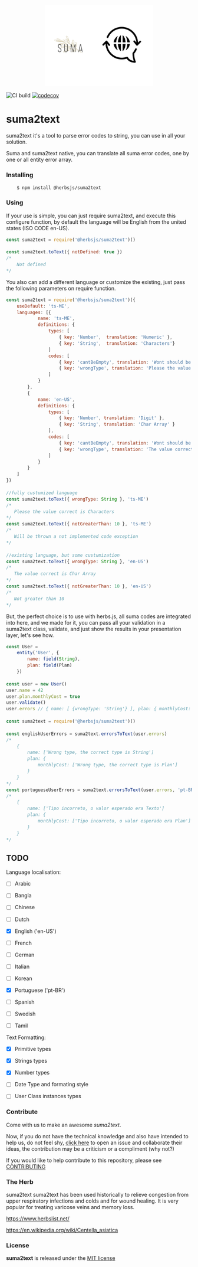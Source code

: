  <p align='center'><img src='https://raw.githubusercontent.com/herbsjs/suma2text/master/docs/logo.png' height='220'></p>

![CI build](https://github.com/herbsjs/suma2text/workflows/CI%20build/badge.svg) [![codecov](https://codecov.io/gh/herbsjs/suma2text/branch/master/graph/badge.svg)](https://codecov.io/gh/herbsjs/suma2text)

# suma2text

suma2text it's a tool to parse error codes to string, you can use in all your solution.

Suma and suma2text native, you can translate all suma error codes, one by one or all entity error array.

### Installing
```
    $ npm install @herbsjs/suma2text
```

### Using

If your use is simple, you can just require suma2text, and execute this configure function, by default the language will be English from the united states (ISO CODE en-US).

```javascript
const suma2text = require('@herbsjs/suma2text')()

const suma2text.toText({ notDefined: true })
/*
    Not defined
*/
```

You also can add a different language or customize the existing, just pass the following parameters on require function.

```javascript
const suma2text = require('@herbsjs/suma2text')({
    useDefault: 'ts-ME',
    languages: [{
            name: 'ts-ME',
            definitions: {
                types: [
                    { key: 'Number',  translation: 'Numeric' },
                    { key: 'String',  translation: 'Characters'}
                ]
                codes: [
                    { key: 'cantBeEmpty', translation: 'Wont should be empty' },
                    { key: 'wrongType', translation: 'Please the value correct is {0}' }
                ]
            }
        },
        {
            name: 'en-US',
            definitions: {
                types: [
                    { key: 'Number', translation: 'Digit' },
                    { key: 'String', translation: 'Char Array' }
                ],
                codes: [
                    { key: 'cantBeEmpty', translation: 'Wont should be empty' },
                    { key: 'wrongType', translation: 'The value correct is {0}'}
                ]
            }
        }
    ]
})

//fully custumized language
const suma2text.toText({ wrongType: String }, 'ts-ME')
/*
   Please the value correct is Characters
*/
const suma2text.toText({ notGreaterThan: 10 }, 'ts-ME')
/*
   Will be thrown a not implemented code exception
*/

//existing language, but some custumization
const suma2text.toText({ wrongType: String }, 'en-US')
/*
   The value correct is Char Array
*/
const suma2text.toText({ notGreaterThan: 10 }, 'en-US')
/*
   Not greater than 10
*/

```
But, the perfect choice is to use with herbs.js, all suma codes are integrated into here, and we made for it, you can pass all your validation in a suma2text class, validate, and just show the results in your presentation layer, let's see how.
```javascript
const User =
    entity('User', {
        name: field(String),
        plan: field(Plan)
    })

const user = new User()
user.name = 42
user.plan.monthlyCost = true
user.validate()
user.errors // { name: [ {wrongType: 'String'} ], plan: { monthlyCost: [ {wrongType: 'Number'}  } }

const suma2text = require('@herbsjs/suma2text')()

const englishUserErrors = suma2text.errorsToText(user.errors)
/*
    {
        name: ['Wrong type, the correct type is String']
        plan: {
            monthlyCost: ['Wrong type, the correct type is Plan']
        }
    }
*/
const portugueseUserErrors = suma2text.errorsToText(user.errors, 'pt-BR')
/*
    {
        name: ['Tipo incorreto, o valor esperado era Texto']
        plan: {
            monthlyCost: ['Tipo incorreto, o valor esperado era Plan']
        }
    }
*/
```

## TODO

Language localisation:
- [ ] Arabic
- [ ] Bangla
- [ ] Chinese
- [ ] Dutch
- [x] English ('en-US')
- [ ] French
- [ ] German
- [ ] Italian
- [ ] Korean
- [X] Portuguese ('pt-BR')
- [ ] Spanish
- [ ] Swedish   
- [ ] Tamil


Text Formatting:
- [X] Primitive types
- [X] Strings types
- [X] Number types 
- [ ] Date Type and formating style
- [ ] User Class instances types


### Contribute
Come with us to make an awesome *suma2text*.

Now, if you do not have the technical knowledge and also have intended to help us, do not feel shy, [click here](https://github.com/herbsjs/suma2text/issues) to open an issue and collaborate their ideas, the contribution may be a criticism or a compliment (why not?)

If you would like to help contribute to this repository, please see [CONTRIBUTING](https://github.com/herbsjs/suma2text/blob/master/.github/CONTRIBUTING.md)

### The Herb

suma2text suma2text has been used historically to relieve congestion from upper respiratory infections and colds and for wound healing. It is very popular for treating varicose veins and memory loss.


https://www.herbslist.net/

https://en.wikipedia.org/wiki/Centella_asiatica

### License

**suma2text** is released under the
[MIT license](https://github.com/herbsjs/suma2text/blob/master/LICENSE.md)
